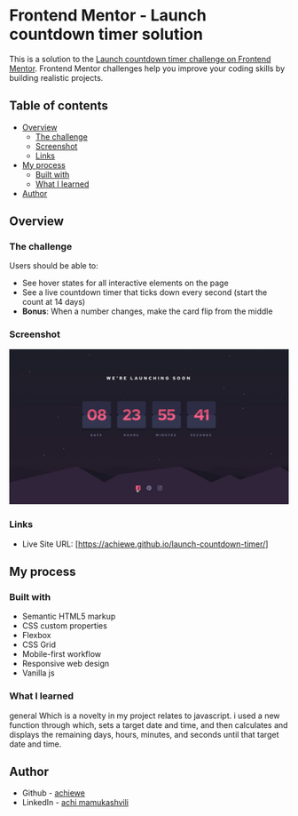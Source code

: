 # Frontend Mentor - Launch countdown timer solution

This is a solution to the [Launch countdown timer challenge on Frontend Mentor](https://www.frontendmentor.io/challenges/launch-countdown-timer-N0XkGfyz-). Frontend Mentor challenges help you improve your coding skills by building realistic projects. 

## Table of contents

- [Overview](#overview)
  - [The challenge](#the-challenge)
  - [Screenshot](#screenshot)
  - [Links](#links)
- [My process](#my-process)
  - [Built with](#built-with)
  - [What I learned](#what-i-learned)
- [Author](#author)


## Overview

### The challenge

Users should be able to:

- See hover states for all interactive elements on the page
- See a live countdown timer that ticks down every second (start the count at 14 days)
- **Bonus**: When a number changes, make the card flip from the middle

### Screenshot

![](./design/active-states.jpg)

### Links
- Live Site URL: [https://achiewe.github.io/launch-countdown-timer/]

## My process

### Built with

- Semantic HTML5 markup
- CSS custom properties
- Flexbox
- CSS Grid
- Mobile-first workflow
- Responsive web design
- Vanilla js

### What I learned
general Which is a novelty in my project relates to javascript. i used a new function through which, sets a target date and time, and then calculates and displays the remaining days, hours, minutes, and seconds until that target date and time. 


## Author

- Github - [achiewe](https://github.com/achiewe)
- LinkedIn - [achi mamukashvili](https://www.linkedin.com/in/achi-mamukashvili-721928263/)
